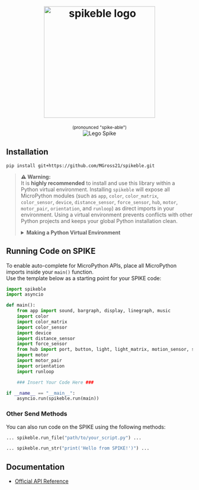 <h1 align="center">
    <img src="https://raw.githubusercontent.com/MGross21/spikeble/main/assets/spikeble_logo.png" alt="spikeble logo" width="300" />
</h1>
<p align="center">
    <sub>(pronounced "spike-able")</sub>
    <br>
    <img src="https://raw.githubusercontent.com/MGross21/spikeble/main/assets/lego_spike.png" alt="Lego Spike"/>
</p>

## Installation

```console
pip install git+https://github.com/MGross21/spikeble.git
```

> **⚠️ Warning:**  
> It is **highly recommended** to install and use this library within a Python virtual environment. Installing `spikeble` will expose all MicroPython modules (such as `app`, `color`, `color_matrix`, `color_sensor`, `device`, `distance_sensor`, `force_sensor`, `hub`, `motor`, `motor_pair`, `orientation`, and `runloop`) as direct imports in your environment. Using a virtual environment prevents conflicts with other Python projects and keeps your global Python installation clean.
>
> <details>
> <summary><strong>Making a Python Virtual Environment</strong></summary>
>
> ```bash
> python -m venv .venv
>
> # Activate the virtual environment
> # On Windows:
> venv\Scripts\activate
>
> # On macOS/Linux:
> source venv/bin/activate
> ```
>
> Once activated, you can install `spikeble` and other dependencies.
>
> </details>

## Running Code on SPIKE

To enable auto-complete for MicroPython APIs, place all MicroPython imports inside your `main()` function.  
Use the template below as a starting point for your SPIKE code:

```python
import spikeble
import asyncio

def main():
    from app import sound, bargraph, display, linegraph, music
    import color
    import color_matrix
    import color_sensor
    import device
    import distance_sensor
    import force_sensor
    from hub import port, button, light, light_matrix, motion_sensor, sound
    import motor
    import motor_pair
    import orientation
    import runloop

    ### Insert Your Code Here ###

if __name__ == "__main__":
    asyncio.run(spikeble.run(main))
```

### Other Send Methods

You can also run code on the SPIKE using the following methods:

```python
... spikeble.run_file("path/to/your_script.py") ...
```

```python
... spikeble.run_str("print('Hello from SPIKE!')") ...
```

## Documentation

<!-- - [GitHub Docs](https://github.com/LEGO/spike-prime-docs) -->
- [Official API Reference](https://spike.legoeducation.com/prime/modal/help/lls-help-python)
<!-- - [Spike 3 Python Docs (Unofficial)](https://tuftsceeo.github.io/SPIKEPythonDocs/SPIKE3.html) -->